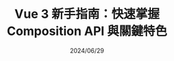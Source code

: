 ---
date: 2024/06/29
title: Vue 3 新手指南：快速掌握 Composition API 與關鍵特色
slug: 'composition-api'
imgSrc: 'https://github.com/hexschool/2022-web-layout-training/blob/main/2025-web-camp/desktop/blog/photo5.png?raw=true'
mobileImgSrc: 'https://github.com/hexschool/2022-web-layout-training/blob/main/2025-web-camp/mobile/blog/photo5.png?raw=true'
description: 許多前端開發者對 Vue 一直情有獨鍾，因為它易上手又靈活。隨著 Vue 3 上線，Composition API 的導入更是大幅提升可讀性與維護性。這篇文章將帶你快速瞭解 Vue 3 的獨特魅力，並透過簡單範例幫助你更順利地切換到新版本的思維模式。
tags:
  - Vue3
  - 框架學習
---